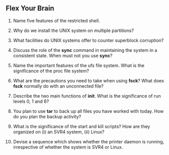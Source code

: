 ## Flex Your Brain

01. Name five features of the restricted shell.

    


02. Why do we install the UNIX system on multiple partitions?

    


03. What facilities do UNIX systems offer to counter superblock corruption?

    


04. Discuss the role of the **sync** command in maintaining the system in a consistent state. When must not you use **sync**?

    


05. Name the important features of the ufs file system. What is the significance of the proc file system?

    


06. What are the precautions you need to take when using **fsck**? What does **fsck** normally do with an unconnected file?

    


07. Describe the two main functions of **init**. What is the significance of run levels 0, 1 and 6?

    


08. You plan to use **tar** to back up all files you have worked with today. How do you plan the backup activity?

    


09. What is the significance of the start and kill scripts? How are they organized on (i) an SVR4 system, (ii) Linux?

    


10. Devise a sequence which shows whether the printer daemon is running, irrespective of whether the system is SVR4 or Linux.

    
